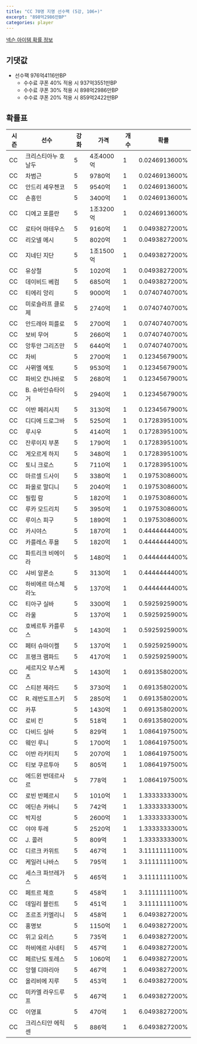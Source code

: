 ```yaml
---
title: "CC 70명 지명 선수팩 (5강, 106+)"
excerpt: "898억2986만BP"
categories: player
---
```

[넥슨 아이템 확률 정보](http://iteminfo.nexon.com/probability/fco?sn=7353)

## 기댓값
- 선수팩 976억4116만BP
  - 수수료 쿠폰 40% 적용 시 937억3551만BP
  - 수수료 쿠폰 30% 적용 시 898억2986만BP
  - 수수료 쿠폰 20% 적용 시 859억2422만BP


## 확률표

|시즌|선수|강화|가격|개수|확률|
|---|---|---|---|---|---|
|CC|크리스티아누 호날두|5|4조4000억|1|0.0246913600%|
|CC|차범근|5|9780억|1|0.0246913600%|
|CC|안드리 셰우첸코|5|9540억|1|0.0246913600%|
|CC|손흥민|5|3400억|1|0.0246913600%|
|CC|디에고 포를란|5|1조3200억|1|0.0246913600%|
|CC|로타어 마테우스|5|9160억|1|0.0493827200%|
|CC|리오넬 메시|5|8020억|1|0.0493827200%|
|CC|지네딘 지단|5|1조1500억|1|0.0493827200%|
|CC|유상철|5|1020억|1|0.0493827200%|
|CC|데이비드 베컴|5|6850억|1|0.0493827200%|
|CC|티에리 앙리|5|9000억|1|0.0740740700%|
|CC|미로슬라프 클로제|5|2740억|1|0.0740740700%|
|CC|안드레아 피를로|5|2700억|1|0.0740740700%|
|CC|보비 무어|5|2660억|1|0.0740740700%|
|CC|앙투안 그리즈만|5|6440억|1|0.0740740700%|
|CC|차비|5|2700억|1|0.1234567900%|
|CC|사뮈엘 에토|5|9530억|1|0.1234567900%|
|CC|파비오 칸나바로|5|2680억|1|0.1234567900%|
|CC|B. 슈바인슈타이거|5|2940억|1|0.1234567900%|
|CC|이반 페리시치|5|3130억|1|0.1234567900%|
|CC|디디에 드로그바|5|5250억|1|0.1728395100%|
|CC|루시우|5|4140억|1|0.1728395100%|
|CC|잔루이지 부폰|5|1790억|1|0.1728395100%|
|CC|게오르게 하지|5|3480억|1|0.1728395100%|
|CC|토니 크로스|5|7110억|1|0.1728395100%|
|CC|마르셀 드사이|5|3380억|1|0.1975308600%|
|CC|파올로 말디니|5|2040억|1|0.1975308600%|
|CC|필립 람|5|1820억|1|0.1975308600%|
|CC|루카 모드리치|5|3950억|1|0.1975308600%|
|CC|루이스 피구|5|1890억|1|0.1975308600%|
|CC|카시야스|5|1870억|1|0.4444444400%|
|CC|카를레스 푸욜|5|1820억|1|0.4444444400%|
|CC|파트리크 비에이라|5|1480억|1|0.4444444400%|
|CC|샤비 알론소|5|3130억|1|0.4444444400%|
|CC|하비에르 마스체라노|5|1370억|1|0.4444444400%|
|CC|티아구 실바|5|3300억|1|0.5925925900%|
|CC|라울|5|1370억|1|0.5925925900%|
|CC|호베르투 카를루스|5|1430억|1|0.5925925900%|
|CC|페터 슈마이켈|5|1370억|1|0.5925925900%|
|CC|프랭크 램파드|5|4170억|1|0.5925925900%|
|CC|세르지오 부스케츠|5|1430억|1|0.6913580200%|
|CC|스티븐 제라드|5|3730억|1|0.6913580200%|
|CC|R. 레반도프스키|5|2850억|1|0.6913580200%|
|CC|카푸|5|1430억|1|0.6913580200%|
|CC|로비 킨|5|518억|1|0.6913580200%|
|CC|다비드 실바|5|829억|1|1.0864197500%|
|CC|웨인 루니|5|1700억|1|1.0864197500%|
|CC|이반 라키티치|5|2070억|1|1.0864197500%|
|CC|티보 쿠르투아|5|805억|1|1.0864197500%|
|CC|에드윈 반데르사르|5|778억|1|1.0864197500%|
|CC|로빈 반페르시|5|1010억|1|1.3333333300%|
|CC|에딘손 카바니|5|742억|1|1.3333333300%|
|CC|박지성|5|2600억|1|1.3333333300%|
|CC|야야 투레|5|2520억|1|1.3333333300%|
|CC|J. 콜러|5|809억|1|1.3333333300%|
|CC|디르크 카위트|5|467억|1|3.1111111100%|
|CC|케일러 나바스|5|795억|1|3.1111111100%|
|CC|세스크 파브레가스|5|465억|1|3.1111111100%|
|CC|페트르 체흐|5|458억|1|3.1111111100%|
|CC|데일리 블린트|5|451억|1|3.1111111100%|
|CC|조르조 키엘리니|5|458억|1|6.0493827200%|
|CC|홍명보|5|1150억|1|6.0493827200%|
|CC|위고 요리스|5|735억|1|6.0493827200%|
|CC|하비에르 사네티|5|457억|1|6.0493827200%|
|CC|페르난도 토레스|5|1060억|1|6.0493827200%|
|CC|앙헬 디마리아|5|467억|1|6.0493827200%|
|CC|올리비에 지루|5|453억|1|6.0493827200%|
|CC|미카엘 라우드루프|5|467억|1|6.0493827200%|
|CC|이영표|5|470억|1|6.0493827200%|
|CC|크리스티안 에릭센|5|886억|1|6.0493827200%|
